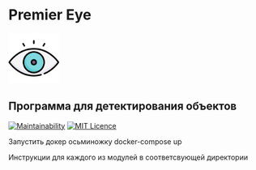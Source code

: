 # Premier Eye


<img src="./pyback/resources/images/eye.svg" width="100" height="100">

## Программа для детектирования объектов

[![Maintainability](https://api.codeclimate.com/v1/badges/ef55c9ea14c7f84c57ef/maintainability)](https://codeclimate.com/github/Sapfir0/premier-eye/maintainability)
[![MIT Licence](https://badges.frapsoft.com/os/mit/mit.svg?v=103)](https://opensource.org/licenses/mit-license.php)


Запустить докер осьминожку
    docker-compose up

Инструкции для каждого из модулей в соответсвующей директории